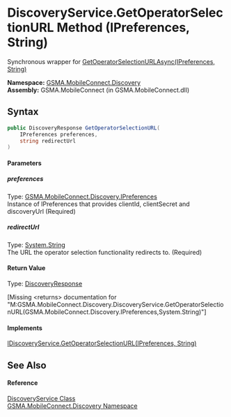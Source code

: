 DiscoveryService.GetOperatorSelectionURL Method (IPreferences, String)
======================================================================
Synchronous wrapper for [GetOperatorSelectionURLAsync(IPreferences, String)][1]

**Namespace:** [GSMA.MobileConnect.Discovery][2]  
**Assembly:** GSMA.MobileConnect (in GSMA.MobileConnect.dll)

Syntax
------

```csharp
public DiscoveryResponse GetOperatorSelectionURL(
	IPreferences preferences,
	string redirectUrl
)
```

#### Parameters

##### *preferences*
Type: [GSMA.MobileConnect.Discovery.IPreferences][3]  
Instance of IPreferences that provides clientId, clientSecret and discoveryUrl (Required)

##### *redirectUrl*
Type: [System.String][4]  
The URL the operator selection functionality redirects to. (Required)

#### Return Value
Type: [DiscoveryResponse][5]  

[Missing &lt;returns> documentation for "M:GSMA.MobileConnect.Discovery.DiscoveryService.GetOperatorSelectionURL(GSMA.MobileConnect.Discovery.IPreferences,System.String)"]

#### Implements
[IDiscoveryService.GetOperatorSelectionURL(IPreferences, String)][6]  


See Also
--------

#### Reference
[DiscoveryService Class][7]  
[GSMA.MobileConnect.Discovery Namespace][2]  

[1]: ../IDiscoveryService/GetOperatorSelectionURLAsync.md
[2]: ../README.md
[3]: ../IPreferences/README.md
[4]: http://msdn.microsoft.com/en-us/library/s1wwdcbf
[5]: ../DiscoveryResponse/README.md
[6]: ../IDiscoveryService/GetOperatorSelectionURL.md
[7]: README.md
[8]: ../../_icons/Help.png